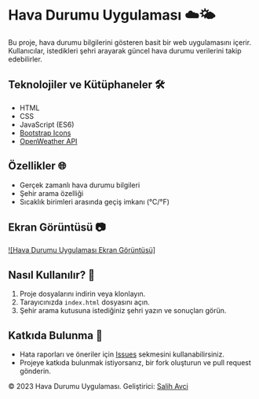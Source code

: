 # Hava Durumu Uygulaması ☁️🌤️

Bu proje, hava durumu bilgilerini gösteren basit bir web uygulamasını içerir. Kullanıcılar, istedikleri şehri arayarak güncel hava durumu verilerini takip edebilirler.

## Teknolojiler ve Kütüphaneler 🛠️

- HTML
- CSS
- JavaScript (ES6)
- [Bootstrap Icons](https://icons.getbootstrap.com/)
- [OpenWeather API](https://openweathermap.org/api)
  
## Özellikler 🌐

- Gerçek zamanlı hava durumu bilgileri
- Şehir arama özelliği
- Sıcaklık birimleri arasında geçiş imkanı (°C/°F)

## Ekran Görüntüsü 📷

[![Hava Durumu Uygulaması Ekran Görüntüsü]](weather.gif)

## Nasıl Kullanılır? 🚀

1. Proje dosyalarını indirin veya klonlayın.
2. Tarayıcınızda `index.html` dosyasını açın.
3. Şehir arama kutusuna istediğiniz şehri yazın ve sonuçları görün.

## Katkıda Bulunma 🤝

- Hata raporları ve öneriler için [Issues](https://github.com/avcisalih/weatherProject) sekmesini kullanabilirsiniz.
- Projeye katkıda bulunmak istiyorsanız, bir fork oluşturun ve pull request gönderin.


© 2023 Hava Durumu Uygulaması. Geliştirici: [ Salih Avci ](https://github.com/avcisalih)

